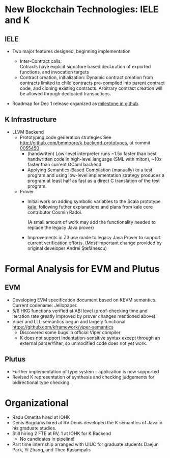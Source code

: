 # New Blockchain Technologies: IELE and K
## IELE
* Two major features designed, beginning implementation
    * Inter-Contract calls:    
Cotracts have explicit signature based declaration of
exported functions, and invocation targets
    * Contract creation, initialization:
Dynamic contract creation from contracts limited to
child contracts pre-compiled into parent contract code,
and cloning existing contracts.
Arbitrary contract creation will be allowed through dedicated transactions.

* Roadmap for Dec 1 release organized as [milestone in github](https://github.com/runtimeverification/iele-semantics/milestone/1).
## K Infrastructure
* LLVM Backend
    * Prototyping code generation strategies
     See <http://github.com/bmmoore/k-backend-prototypes>, at commit [0055450](https://github.com/bmmoore/k-backend-prototypes/commit/00554501bc8cd5f909b12ead92b6436feadb3c05)
        - (handwriten) Low-level interpreter runs ~1.5x faster than
          best handwritten code in high-level language (SML with mlton),
          ~10x faster than current OCaml backend
        - Applying Semantics-Based Compilation (manually) to a test
          program and using low-level implementation strategy produces
          a program at least half as fast as a direct C translation
          of the test program.
    * Prover
        - Initial work on adding symbolic variables to the Scala prototype [kale](https://github.com/kframework/kale), following futher explanations and plans from kale core contributor Cosmin Radoi. 
        
          (A small amount of work may add the functionality needed to replace the legacy Java prover)
        - Improvements in Z3 use made to legacy Java Prover
          to support current verification efforts.
          (Most important change provided by original developer Andrei Ştefănescu)
# Formal Analysis for EVM and Plutus
## EVM
* Developing EVM specification document based on KEVM semantics.
Current codename: Jellopaper.
* 5/6 HKG functions verified at ABI level
(proof-checking time and iteration rate greatly
improved by prover changes mentioned above).
* Viper and LLL semantics begun and largely functional
<https://github.com/kframework/viper-semantics>
    * Discovered some bugs in official Viper compiler
    * K does not support indentation-sensitive syntax except
     through an external parser/filter, so unmodified code
     does not yet work.
## Plutus
* Further implementation of type system - application is now supported
* Revised K representation of synthesis and checking judgements for bidirectional type checking.
# Organizational
* Radu Ometita hired at IOHK
* Denis Bogdanis hired at RV
 Denis developed the K semantics of Java in his graduate studies.
* Still hiring 2 FTE at RV, 1 at IOHK for K Backend
    - No candidates in pipeline!
* Part time internship arranged with UIUC for graduate students
  Daejun Park, Yi Zhang, and Theo Kasampalis
